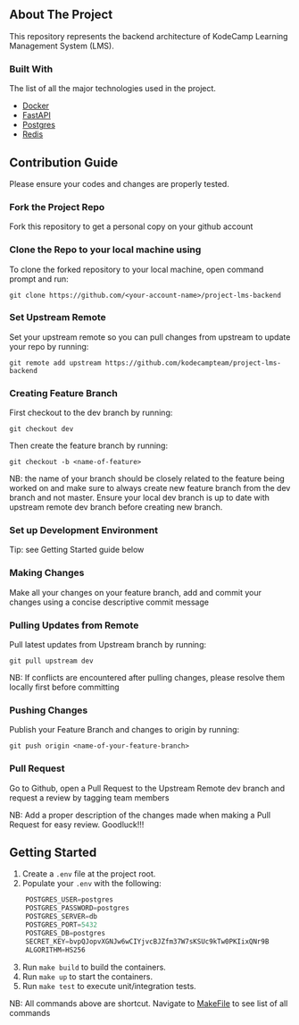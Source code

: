 
<!-- ABOUT THE PROJECT -->
## About The Project

This repository represents the backend architecture of KodeCamp Learning Management System (LMS).



### Built With <a name = "built-with"></a>
The list of all the major technologies used in the project.
- [Docker](https://www.docker.com/)
- [FastAPI](https://fastapi.tiangolo.com)
- [Postgres](https://www.postgresql.org/)
- [Redis](https://redis.io/)



<!-- CONTRIBUTING -->
## Contribution Guide

Please ensure your codes and changes are properly tested.


### Fork the Project Repo

Fork this repository to get a personal copy on your github account


### Clone the Repo to your local machine using

To clone the forked repository to your local machine, open command prompt and run:

`git clone https://github.com/<your-account-name>/project-lms-backend`


### Set Upstream Remote

Set your upstream remote so you can pull changes from upstream to update your repo by running:

`git remote add upstream https://github.com/kodecampteam/project-lms-backend`


### Creating Feature Branch

First checkout to the dev branch by running:

`git checkout dev`

Then create the feature branch by running:

`git checkout -b <name-of-feature>`

NB: the name of your branch should be closely related to the feature being worked on and make sure to always create new feature branch from the dev branch and not master. Ensure your local dev branch is up to date with upstream remote dev branch before creating new branch.


### Set up Development Environment 

Tip: see Getting Started guide below


### Making Changes

Make all your changes on your feature branch, add and commit your changes using a concise descriptive commit message


### Pulling Updates from Remote

Pull latest updates from Upstream branch by running:

`git pull upstream dev`

NB: If conflicts are encountered after pulling changes, please resolve them locally first before committing


### Pushing Changes

Publish your Feature Branch and changes to origin by running:

`git push origin <name-of-your-feature-branch>`


### Pull Request

Go to Github, open a Pull Request to the Upstream Remote dev branch and request a review by tagging team members 


NB: Add a proper description of the changes made when making a Pull Request for easy review. Goodluck!!!


## Getting Started
1. Create a `.env` file at the project root.
2. Populate your `.env` with the following:

```python
    POSTGRES_USER=postgres
    POSTGRES_PASSWORD=postgres
    POSTGRES_SERVER=db
    POSTGRES_PORT=5432
    POSTGRES_DB=postgres
    SECRET_KEY=bvpQJopvXGNJw6wCIYjvcBJZfm37W7sKSUc9kTw0PKIixQNr9B
    ALGORITHM=HS256
```
3. Run `make build` to build the containers.
4. Run `make up` to start the containers.
5. Run `make test` to execute unit/integration tests.

NB: All commands above are shortcut. Navigate to [MakeFile](./MakeFile) to see list of all commands
